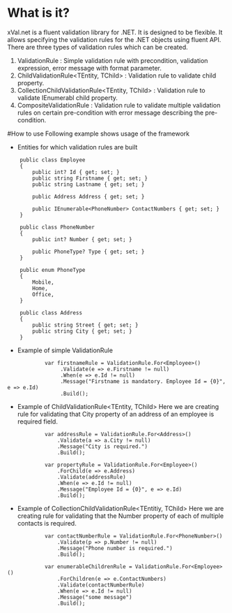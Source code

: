 # What is it?
xVal.net is a fluent validation library for .NET. It is designed to be flexible.
It allows specifying the validation rules for the .NET objects using fluent API. 
There are three types of validation rules which can be created.

1. ValidationRule<TEntity> : Simple validation rule with precondition, validation expression, error message with format parameter.
2. ChildValidationRule<TEntity, TChild> : Validation rule to validate child property.
3. CollectionChildValidationRule<TEntity, TChild> : Validation rule to validate IEnumerabl<TChild> child property.
4. CompositeValidationRule<TEntity> : Validation rule to validate multiple validation rules on certain pre-condition with error message describing the pre-condition.

#How to use
Following example shows usage of the framework

* Entities for which validation rules are built

```
    public class Employee
    {
        public int? Id { get; set; }
        public string Firstname { get; set; }
        public string Lastname { get; set; }

        public Address Address { get; set; }

        public IEnumerable<PhoneNumber> ContactNumbers { get; set; }
    }

    public class PhoneNumber
    {
        public int? Number { get; set; }

        public PhoneType? Type { get; set; }
    }

    public enum PhoneType
    {
        Mobile,
        Home,
        Office,
    }

    public class Address
    {
        public string Street { get; set; }
        public string City { get; set; }
    }
```
* Example of simple ValidationRule<TEntity>
```
            var firstnameRule = ValidationRule.For<Employee>()
                 .Validate(e => e.Firstname != null)
                 .When(e => e.Id != null)
                 .Message("Firstname is mandatory. Employee Id = {0}", e => e.Id)
                 .Build();
```
* Example of ChildValidationRule<TEntity, TChild>
Here we are creating rule for validating that City property of an address of an employee is required field.
```
            var addressRule = ValidationRule.For<Address>()
                .Validate(a => a.City != null)
                .Message("City is required.")
                .Build();

            var propertyRule = ValidationRule.For<Employee>()
                .ForChild(e => e.Address)
                .Validate(addressRule)
                .When(e => e.Id != null)
                .Message("Employee Id = {0}", e => e.Id)
                .Build();
```
* Example of CollectionChildValidationRule<TEntitiy, TChild>
Here we are creating rule for validating that the Number property of each of multiple contacts is required.
```
            var contactNumberRule = ValidationRule.For<PhoneNumber>()
                .Validate(p => p.Number != null)
                .Message("Phone number is required.")
                .Build();

            var enumerableChildrenRule = ValidationRule.For<Employee>()
                .ForChildren(e => e.ContactNumbers)
                .Validate(contactNumberRule)
                .When(e => e.Id != null)
                .Message("some message")
                .Build();
```
